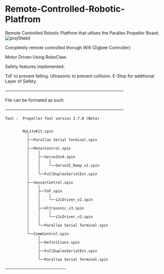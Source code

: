 # Remote-Controlled-Robotic-Platfrom
Remote Controlled Robotic Platfrom that utlises the Parallex Propellor Board.
![proj1litekit](https://github.com/2201512/Remote-Controlled-Robotic-Platfrom/assets/114372999/b5683c5c-3878-403b-a52a-c0c13ef40866)

Completely remote controlled thorugh Wifi (Zigbee Controller)

Motor Driven Using RoboClaw.

Safety features implemented:


ToF to prevent falling.
Ultrasonic to prevent collision.
E-Stop for additional Layer of Safety.


───────────────────────────────────────

File can be formated as such

───────────────────────────────────────

    Tool :  Propeller Tool version 2.7.0 (Beta)


            MyLiteKit.spin
              │
              ├──Parallax Serial Terminal.spin
              │
              ├──MotorControl.spin
              │    │
              │    ├──Servo32v9.spin
              │    │    │
              │    │    └──Servo32_Ramp_v2.spin
              │    │
              │    └──FullDuplexSerialExt.spin
              │
              ├──SensorControl.spin
              │    │
              │    ├──ToF.spin
              │    │    │
              │    │    └──i2cDriver_v2.spin
              │    │
              │    ├──Ultrasonic_v3.spin
              │    │    │
              │    │    └──i2cDriver_v2.spin
              │    │
              │    └──Parallax Serial Terminal.spin
              │
              └──CommControl.spin
                   │
                   ├──Definitions.spin
                   │
                   ├──FullDuplexSerialExt.spin
                   │
                   └──Parallax Serial Terminal.spin


────────────────────

